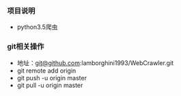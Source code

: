### 项目说明
- python3.5爬虫

### git相关操作
- 地址：git@github.com:lamborghini1993/WebCrawler.git
- git remote add origin 
- git push -u origin master
- git pull -u origin master
